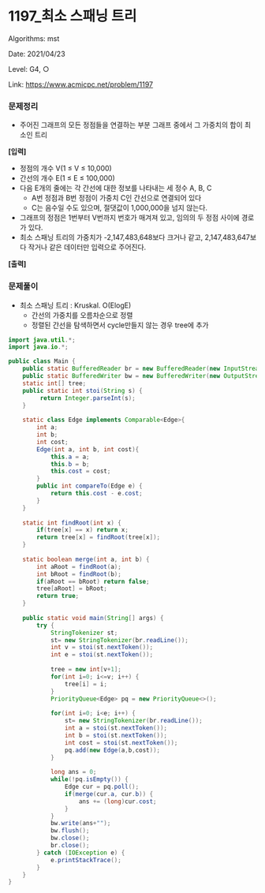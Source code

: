 # 1197_최소 스패닝 트리

Algorithms: mst

Date: 2021/04/23

Level: G4, ○

Link: https://www.acmicpc.net/problem/1197

### 문제정리

- 주어진 그래프의 모든 정점들을 연결하는 부분 그래프 중에서 그 가중치의 합이 최소인 트리

**[입력]**

- 정점의 개수 V(1 ≤ V ≤ 10,000)
- 간선의 개수 E(1 ≤ E ≤ 100,000)
- 다음 E개의 줄에는 각 간선에 대한 정보를 나타내는 세 정수 A, B, C
    - A번 정점과 B번 정점이 가중치 C인 간선으로 연결되어 있다
    - C는 음수일 수도 있으며, 절댓값이 1,000,000을 넘지 않는다.
- 그래프의 정점은 1번부터 V번까지 번호가 매겨져 있고, 임의의 두 정점 사이에 경로가 있다.
- 최소 스패닝 트리의 가중치가 -2,147,483,648보다 크거나 같고, 2,147,483,647보다 작거나 같은 데이터만 입력으로 주어진다.

**[출력]**

### 문제풀이

- 최소 스패닝 트리 : Kruskal. O(ElogE)
    - 간선의 가중치를 오름차순으로 정렬
    - 정렬된 간선을 탐색하면서 cycle만들지 않는 경우 tree에 추가

```java
import java.util.*;
import java.io.*;

public class Main {
	public static BufferedReader br = new BufferedReader(new InputStreamReader(System.in));
	public static BufferedWriter bw = new BufferedWriter(new OutputStreamWriter(System.out));	
	static int[] tree;
	public static int stoi(String s) {
		 return Integer.parseInt(s);
	}
	
	static class Edge implements Comparable<Edge>{
		int a;
		int b;
		int cost;
		Edge(int a, int b, int cost){
			this.a = a;
			this.b = b;
			this.cost = cost;
		}
		public int compareTo(Edge e) {
			return this.cost - e.cost;
		}
	}
	
	static int findRoot(int x) {
		if(tree[x] == x) return x;
		return tree[x] = findRoot(tree[x]);
	}
	
	static boolean merge(int a, int b) {
		int aRoot = findRoot(a);
		int bRoot = findRoot(b);
		if(aRoot == bRoot) return false;
		tree[aRoot] = bRoot;
		return true;
	}
	
	public static void main(String[] args) {
		try {
			StringTokenizer st;
			st= new StringTokenizer(br.readLine());
			int v = stoi(st.nextToken());
			int e = stoi(st.nextToken());
			
			tree = new int[v+1];
			for(int i=0; i<=v; i++) {
				tree[i] = i;
			}
			PriorityQueue<Edge> pq = new PriorityQueue<>();
			
			for(int i=0; i<e; i++) {
				st= new StringTokenizer(br.readLine());
				int a = stoi(st.nextToken());
				int b = stoi(st.nextToken());
				int cost = stoi(st.nextToken());
				pq.add(new Edge(a,b,cost));
			}
			
			long ans = 0;
			while(!pq.isEmpty()) {
				Edge cur = pq.poll();
				if(merge(cur.a, cur.b)) {
					ans += (long)cur.cost;
				}
			}
			bw.write(ans+"");
			bw.flush();
			bw.close();
			br.close();
		} catch (IOException e) {
			e.printStackTrace();
		}
	}
}
```